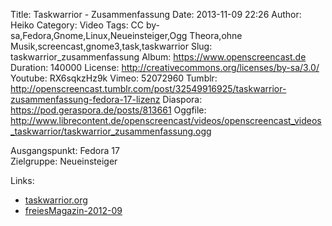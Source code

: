 Title: Taskwarrior - Zusammenfassung
Date: 2013-11-09 22:26
Author: Heiko
Category: Video
Tags: CC by-sa,Fedora,Gnome,Linux,Neueinsteiger,Ogg Theora,ohne Musik,screencast,gnome3,task,taskwarrior
Slug: taskwarrior_zusammenfassung
Album: https://www.openscreencast.de
Duration: 140000
License: http://creativecommons.org/licenses/by-sa/3.0/
Youtube: RX6sqkzHz9k
Vimeo: 52072960
Tumblr: http://openscreencast.tumblr.com/post/32549916925/taskwarrior-zusammenfassung-fedora-17-lizenz
Diaspora: https://pod.geraspora.de/posts/813661
Oggfile: http://www.librecontent.de/openscreencast/videos/openscreencast_videos_taskwarrior/taskwarrior_zusammenfassung.ogg

Ausgangspunkt: Fedora 17  
Zielgruppe: Neueinsteiger  

Links:

  * [taskwarrior.org](http://taskwarrior.org/ "Link zu taskwarrior" )
  * [freiesMagazin-2012-09](http://www.freiesmagazin.de/mobil/freiesMagazin-2012-09.html#12_09_taskwarrior_02 "Link zu freiesmagazin.de" )

